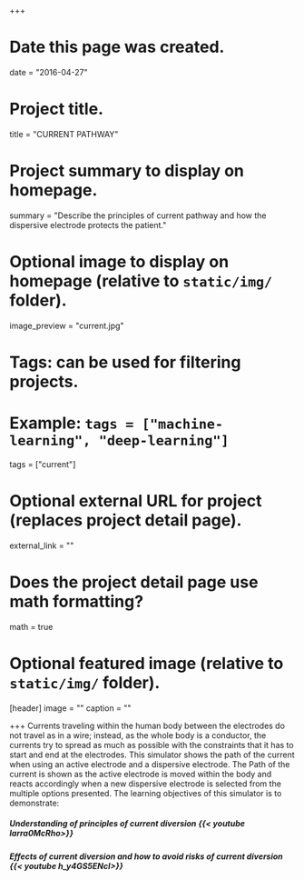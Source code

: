 +++
# Date this page was created.
date = "2016-04-27"

# Project title.
title = "CURRENT PATHWAY"

# Project summary to display on homepage.
summary = "Describe the principles of current pathway and how the dispersive electrode protects the patient."

# Optional image to display on homepage (relative to `static/img/` folder).
image_preview = "current.jpg"

# Tags: can be used for filtering projects.
# Example: `tags = ["machine-learning", "deep-learning"]`
tags = ["current"]

# Optional external URL for project (replaces project detail page).
external_link = ""

# Does the project detail page use math formatting?
math = true

# Optional featured image (relative to `static/img/` folder).
[header]
image = ""
caption = ""

+++
Currents traveling within the human body between the electrodes do not travel as in a wire; instead, as the whole body is a conductor, the currents try to spread as much as possible with the constraints that it has to start and end at the electrodes. This simulator shows the path of the current when using an active electrode and a dispersive electrode. The Path of the current is shown as the active electrode is moved within the body and reacts accordingly when a new dispersive electrode is selected from the multiple options presented. The learning objectives of this simulator is to demonstrate:
##### Understanding of principles of current diversion {{< youtube larra0McRho>}}
##### Effects of current diversion and how to avoid risks of current diversion {{< youtube h_y4GS5ENcI>}}